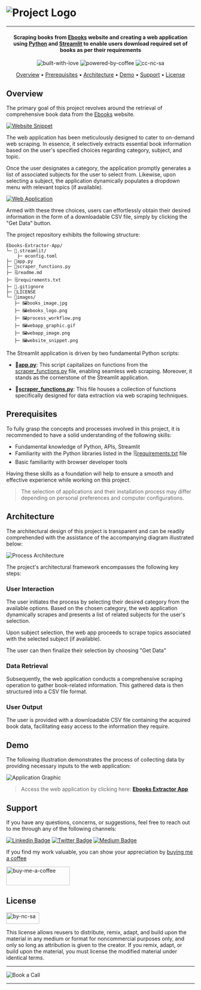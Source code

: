 # ![Project Logo][project_logo]

---
<h4 align="center">Scraping books from <a href="https://www.ebooks.com/" target="_blank">Ebooks</a> website and creating a web application using <a href="https://en.wikipedia.org/wiki/Python_(programming_language)" target="_blank">Python</a> and <a href="https://streamlit.io/" target="_blank">Streamlit</a> to enable users download required set of books as per their requirements</h4>

<p align='center'>
<img src="https://forthebadge.com/images/badges/built-with-love.svg" alt="built-with-love" border="0">
<img src="https://forthebadge.com/images/badges/powered-by-coffee.svg" alt="powered-by-coffee" border="0">
<img src="https://forthebadge.com/images/badges/cc-nc-sa.svg" alt="cc-nc-sa" border="0">
</p>


<p align="center">
  <a href="#overview">Overview</a> •
  <a href="#prerequisites">Prerequisites</a> •
  <a href="#architecture">Architecture</a> •
  <a href="#demo">Demo</a> •
  <a href="#support">Support</a> •
  <a href="#license">License</a>
</p>

## Overview

The primary goal of this project revolves around the retrieval of comprehensive book data from the [Ebooks][website_link] website.

[![Website Snippet][website_snippet]][website_link]

The web application has been meticulously designed to cater to on-demand web scraping. In essence, it selectively extracts essential book information based on the user's specified choices regarding category, subject, and topic.

Once the user designates a category, the application promptly generates a list of associated subjects for the user to select from. Likewise, upon selecting a subject, the application dynamically populates a dropdown menu with relevant topics (if available).

[![Web Application][webapp_image]][webapp_link]

Armed with these three choices, users can effortlessly obtain their desired information in the form of a downloadable CSV file, simply by clicking the "Get Data" button.

The project repository exhibits the following structure:

```
Ebooks-Extractor-App/
└─ 📁.streamlit/
    ├─ ⚙️config.toml
├─ 📄app.py
├─ 📄scraper_functions.py
├─ 🗒️readme.md
├─ 🗒️requirements.txt
├─ 📜.gitignore
├─ 🔑LICENSE
└─ 📁images/
   ├─ 🖼️books_image.jpg
   ├─ 🖼️ebooks_logo.png
   ├─ 🖼️process_workflow.png
   ├─ 🖼️webapp_graphic.gif
   ├─ 🖼️webapp_image.png
   ├─ 🖼️website_snippet.png
```
The Streamlit application is driven by two fundamental Python scripts:

- **📄[app.py][app]**: This script capitalizes on functions from the [scraper_functions.py][scraper_funcs] file, enabling seamless web scraping. Moreover, it stands as the cornerstone of the Streamlit application.

- **📄[scraper_functions.py][scraper_funcs]**: This file houses a collection of functions specifically designed for data extraction via web scraping techniques.


## Prerequisites

To fully grasp the concepts and processes involved in this project, it is recommended to have a solid understanding of the following skills:

- Fundamental knowledge of Python, APIs, Streamlit
- Familiarity with the Python libraries listed in the 🗒️[requirements.txt][requirements] file
- Basic familiarity with browser developer tools

Having these skills as a foundation will help to ensure a smooth and effective experience while working on this project.

> The selection of applications and their installation process may differ depending on personal preferences and computer configurations.

## Architecture

The architectural design of this project is transparent and can be readily comprehended with the assistance of the accompanying diagram illustrated below:

![Process Architecture][process_workflow]

The project's architectural framework encompasses the following key steps:

### User Interaction

The user initiates the process by selecting their desired category from the available options.
Based on the chosen category, the web application dynamically scrapes and presents a list of related subjects for the user's selection.

Upon subject selection, the web app proceeds to scrape topics associated with the selected subject (if available).

The user can then finalize their selection by choosing "Get Data"

### Data Retrieval

Subsequently, the web application conducts a comprehensive scraping operation to gather book-related information. This gathered data is then structured into a CSV file format.

### User Output

The user is provided with a downloadable CSV file containing the acquired book data, facilitating easy access to the information they require.


## Demo

The following illustration demonstrates the process of collecting data by providing necessary inputs to the web application:

![Application Graphic][webapp_graphic]

> Access the web application by clicking here: **[Ebooks Extractor App][webapp_link]**



## Support

If you have any questions, concerns, or suggestions, feel free to reach out to me through any of the following channels:

[![Linkedin Badge][linkedinbadge]][linkedin] [![Twitter Badge][twitterbadge]][twitter] [![Medium Badge][mediumbadge]][medium]


If you find my work valuable, you can show your appreciation by [buying me a coffee][buy_me_a_coffee]

<a href="https://www.buymeacoffee.com/quantumudit" target="_blank">
<img src="https://i.ibb.co/9cyrq6m/buy-me-a-coffee.png" alt="buy-me-a-coffee" border="0" width="170" height="50">
</a>

## License

<a href = 'https://creativecommons.org/licenses/by-nc-sa/4.0/' target="_blank">
    <img src="https://i.ibb.co/mvmWGkm/by-nc-sa.png" alt="by-nc-sa" border="0" width="88" height="31">
</a>

This license allows reusers to distribute, remix, adapt, and build upon the material in any medium or format for noncommercial purposes only, and only so long as attribution is given to the creator. If you remix, adapt, or build upon the material, you must license the modified material under identical terms.

---

![Book a Call][topmate_image]

---

<!-- Image Links -->

[project_logo]: ./images/ebooks_logo.png
[process_workflow]: ./images/process_workflow.png
[webapp_graphic]: ./images/webapp_graphic.gif
[website_snippet]: ./images/website_snippet.png
[webapp_image]: ./images/webapp_image.png
[topmate_image]: ./images/topmate_featured.png

<!-- External Links -->

[website_link]: https://www.ebooks.com/
[requirements]: ./requirements.txt
[webapp_link]: https://ebooks-extractor-app.streamlit.app/

<!-- Project Specific Links -->

[app]: ./app.py
[scraper_funcs]: ./scraper_functions.py 

<!-- Profile Links -->

[linkedin]: https://www.linkedin.com/in/uditkumarchatterjee/
[twitter]: https://twitter.com/quantumudit
[medium]: https://medium.com/@quantumudit
[buy_me_a_coffee]: https://www.buymeacoffee.com/quantumudit
[topmate]: https://topmate.io/quantumudit

<!-- Shields Profile Links -->

[linkedinbadge]: https://img.shields.io/badge/-uditkumarchatterjee-0e76a8?style=flat&labelColor=0e76a8&logo=linkedin&logoColor=white
[twitterbadge]: https://img.shields.io/badge/-quantumudit-000000?style=flat&labelColor=000000&logo=x&logoColor=white&link=https://twitter.com/quantumudit
[mediumbadge]: https://img.shields.io/badge/-quantumudit-02b875?style=flat&labelColor=02b875&logo=medium&logoColor=white
